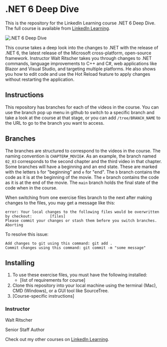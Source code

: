 # .NET 6 Deep Dive
This is the repository for the LinkedIn Learning course .NET 6 Deep Dive. The full course is available from [LinkedIn Learning][lil-course-url].

![.NET 6 Deep Dive][lil-thumbnail-url] 

This course takes a deep look into the changes to .NET with the release of .NET 6, the latest release of the Microsoft cross-platform, open-source framework. Instructor Walt Ritscher takes you through changes to .NET commands, language improvements to C++ and C#, web applications like Blazor and Visual Studio, and targeting multiple platforms. He also shows you how to edit code and use the Hot Reload feature to apply changes without restarting the application.

## Instructions
This repository has branches for each of the videos in the course. You can use the branch pop up menu in github to switch to a specific branch and take a look at the course at that stage, or you can add `/tree/BRANCH_NAME` to the URL to go to the branch you want to access.

## Branches
The branches are structured to correspond to the videos in the course. The naming convention is `CHAPTER#_MOVIE#`. As an example, the branch named `02_03` corresponds to the second chapter and the third video in that chapter. 
Some branches will have a beginning and an end state. These are marked with the letters `b` for "beginning" and `e` for "end". The `b` branch contains the code as it is at the beginning of the movie. The `e` branch contains the code as it is at the end of the movie. The `main` branch holds the final state of the code when in the course.

When switching from one exercise files branch to the next after making changes to the files, you may get a message like this:

    error: Your local changes to the following files would be overwritten by checkout:        [files]
    Please commit your changes or stash them before you switch branches.
    Aborting

To resolve this issue:
	
    Add changes to git using this command: git add .
	Commit changes using this command: git commit -m "some message"

## Installing
1. To use these exercise files, you must have the following installed:
	- [list of requirements for course]
2. Clone this repository into your local machine using the terminal (Mac), CMD (Windows), or a GUI tool like SourceTree.
3. [Course-specific instructions]


### Instructor

Walt Ritscher 
                            
Senior Staff Author

                            

Check out my other courses on [LinkedIn Learning](https://www.linkedin.com/learning/instructors/walt-ritscher).

[lil-course-url]: https://www.linkedin.com/learning/dot-net-6-deep-dive
[lil-thumbnail-url]: https://cdn.lynda.com/course/3011647/3011647-1643913748473-16x9.jpg
